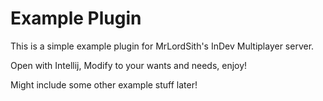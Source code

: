 # Example Plugin

This is a simple example plugin for MrLordSith's InDev Multiplayer server.

Open with Intellij, Modify to your wants and needs, enjoy!


Might include some other example stuff later!